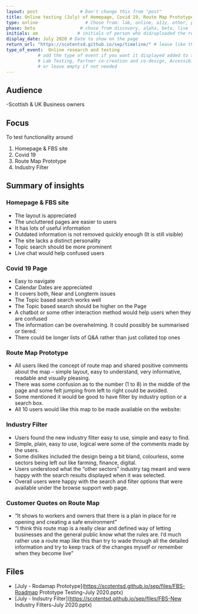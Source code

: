 ```yaml
---
layout: post                # Don't change this from "post"
title: Online testing (July) of Homepage, Covid 19, Route Map Prototype & Industry Filter  # Title to show on the page
type: online                  # Chose from: lab, online, a11y, other, partner
phase: beta                 # chose from discovery, alpha, beta, live
initials: am               # initials of person who did/uploaded the research
display_date: July 2020 # Date to show on the page
return_url: "https://scotentsd.github.io/sep/timeline/" # leave like this         
type_of_event:  Online research and testing            
            # add the type of event if you want it displayed added to the heading when the post if clicked on
            # Lab Testing, Partner co-creation and co-design, Accessibility, Online research and testing, Events, F2F and testing
            # or leave empty if not needed
---
```


## Audience
-Scottish & UK Business owners  

## Focus

To test functionality around
1. Homepage & FBS site
2. Covid 19
3. Route Map Prototype
4. Industry Filter

## Summary of insights
### Homepage & FBS site
- The layout is appreciated
- The uncluttered pages are easier to users
- It has lots of useful information
- Outdated information is not removed quickly enough (It is still visible)
- The site lacks a distinct personality
- Topic search should be more prominent
- Live chat would help confused users

### Covid 19 Page
- Easy to navigate
- Calendar Dates are appreciated
- It covers both, Near and Longterm issues
- The Topic based search works well
- The Topic based search should be higher on the Page
- A chatbot or some other interaction method would help users when they are confused
- The information can be overwhelming. It could possibly be summarised or tiered.
- There could be longer lists of Q&A rather than just collated top ones

### Route Map Prototype
- All users liked the concept of route map and shared positive comments about the map – simple layout, easy to understand, very informative, readable and visually pleasing.
- There was some confusion as to the number (1 to 8) in the middle of the page and some felt jumping from left to right could be avoided.
- Some mentioned it would be good to have filter by industry option or a search box.
- All 10 users would like this map to be made available on the website:

### Industry Filter
- Users found the new industry filter easy to use, simple and easy to find.
- Simple, plain, easy to use, logical were some of the comments made by the users.
- Some dislikes included the design being a bit bland, colourless, some sectors being left out like farming, finance, digital.
- Users understood what the “other sectors” industry tag meant and were happy with the search results displayed when it was selected.
- Overall users were happy with the search and filter options that were available under the browse support web page.


### Customer Quotes on Route Map
- “It shows to workers and owners that there is a plan in place for re opening and creating a 	safe environment”
- “I think this route map is a really clear and defined way of letting businesses and the 	general public know what the rules are.  I’d much rather use a route map like this than try to	wade through all the detailed information and try to keep track of the changes myself or 	remember when they become live”


## Files
- [July - Rodamap Prototype](https://scotentsd.github.io/sep/files/FBS-Roadmap Prototype Testing-July 2020.pptx)
- [July - Indsutry Filter](https://scotentsd.github.io/sep/files/FBS-New Industry Filters-July 2020.pptx)
